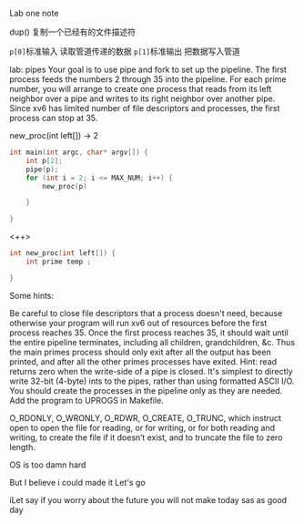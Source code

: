 Lab one note

dup() 复制一个已经有的文件描述符

`p[0]`标准输入 读取管道传递的数据
`p[1]`标准输出 把数据写入管道

lab: pipes
Your goal is to use pipe and fork to set up the pipeline.
The first process feeds the numbers 2 through 35 into the pipeline.
For each prime number, you will arrange to create one process that reads from its left neighbor over a pipe and writes to its right neighbor over another pipe.
Since xv6 has limited number of file descriptors and processes, the first process can stop at 35.

new_proc(int left[]) -> 2

```c
int main(int argc, char* argv[]) {
    int p[2];
    pipe(p);
    for (int i = 2; i <= MAX_NUM; i++) {
        new_proc(p)

    }

}
```

<++>

```c
int new_proc(int left[]) {
    int prime temp ;

}


```

Some hints:

Be careful to close file descriptors that a process doesn't need, because otherwise your program will run xv6 out of resources before the first process reaches 35.
Once the first process reaches 35, it should wait until the entire pipeline terminates, including all children, grandchildren, &c. Thus the main primes process should only exit after all the output has been printed, and after all the other primes processes have exited.
Hint: read returns zero when the write-side of a pipe is closed.
It's simplest to directly write 32-bit (4-byte) ints to the pipes, rather than using formatted ASCII I/O.
You should create the processes in the pipeline only as they are needed.
Add the program to UPROGS in Makefile.

O_RDONLY,
O_WRONLY,
O_RDWR,
O_CREATE,
O_TRUNC,
which instruct open to open the file for reading, or for writing,
or for both reading and writing, to create the file if it doesn’t exist,
and to truncate the file to zero length.

OS is too damn hard

But I believe i could made it
Let's go

iLet say if you worry about the future you will not make today sas as good day
